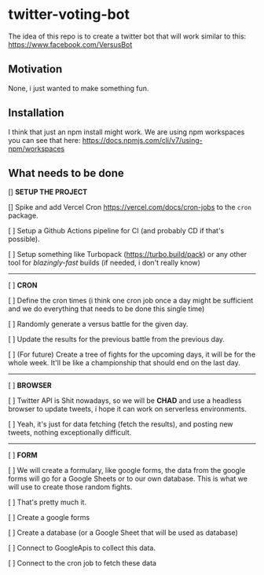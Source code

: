 # twitter-voting-bot

The idea of this repo is to create a twitter bot that will work similar to this: https://www.facebook.com/VersusBot

## Motivation

None, i just wanted to make something fun.

## Installation

I think that just an npm install might work.
We are using npm workspaces you can see that here:
https://docs.npmjs.com/cli/v7/using-npm/workspaces

## What needs to be done

[] **SETUP THE PROJECT**

[] Spike and add Vercel Cron https://vercel.com/docs/cron-jobs to the `cron` package.

[ ] Setup a Github Actions pipeline for CI (and probably CD if that's possible).

[ ] Setup something like Turbopack (https://turbo.build/pack) or any other tool for _blazingly-fast_ builds (if needed, i don't really know)

---

[ ] **CRON**

[ ] Define the cron times (i think one cron job once a day might be sufficient and we do everything that needs to be done this single time)

[ ] Randomly generate a versus battle for the given day.

[ ] Update the results for the previous battle from the previous day.

[ ] (For future) Create a tree of fights for the upcoming days, it will be for the whole week. It'll be like a championship that should end on the last day.

---

[ ] **BROWSER**

[ ] Twitter API is Shit nowadays, so we will be **CHAD** and use a headless browser to update tweets, i hope it can work on serverless environments.

[ ] Yeah, it's just for data fetching (fetch the results), and posting new tweets, nothing exceptionally difficult.

---

[ ] **FORM**

[ ] We will create a formulary, like google forms, the data from the google forms will go for a Google Sheets or to our own database. This is what we will use to create those random fights.

[ ] That's pretty much it.

[ ] Create a google forms

[ ] Create a database (or a Google Sheet that will be used as database)

[ ] Connect to GoogleApis to collect this data.

[ ] Connect to the cron job to fetch these data
